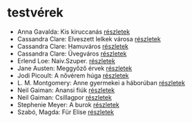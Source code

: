 # testvérek

- Anna Gavalda: Kis kiruccanás [részletek](_details/%7Bopf.creator%7D.md#id_1427)
- Cassandra Clare: Elveszett lelkek városa [részletek](_details/%7Bopf.creator%7D.md#id_639)
- Cassandra Clare: Hamuváros [részletek](_details/%7Bopf.creator%7D.md#id_636)
- Cassandra Clare: Üvegváros [részletek](_details/%7Bopf.creator%7D.md#id_637)
- Erlend Loe: Naiv.Szuper. [részletek](_details/%7Bopf.creator%7D.md#id_532)
- Jane Austen: Meggyőző érvek [részletek](_details/%7Bopf.creator%7D.md#id_996)
- Jodi Picoult: A nővérem húga [részletek](_details/%7Bopf.creator%7D.md#id_350)
- L. M. Montgomery: Anne gyermekei a háborúban [részletek](_details/%7Bopf.creator%7D.md#id_487)
- Neil Gaiman: Anansi fiúk [részletek](_details/%7Bopf.creator%7D.md#id_1432)
- Neil Gaiman: Csillagpor [részletek](_details/%7Bopf.creator%7D.md#id_886)
- Stephenie Meyer: A burok [részletek](_details/%7Bopf.creator%7D.md#id_163)
- Szabó, Magda: Für Elise [részletek](_details/%7Bopf.creator%7D.md#id_1339)